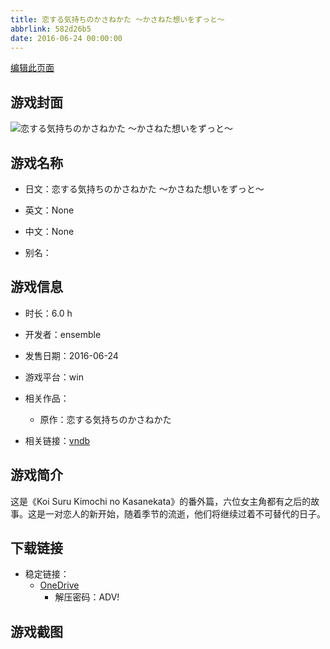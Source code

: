 ```yaml
---
title: 恋する気持ちのかさねかた ～かさねた想いをずっと～
abbrlink: 582d26b5
date: 2016-06-24 00:00:00
---
```

[编辑此页面](https://github.com/ACG-3/ADV3-source/blob/main/source/_posts/games/%E6%81%8B%E3%81%99%E3%82%8B%E6%B0%97%E6%8C%81%E3%81%A1%E3%81%AE%E3%81%8B%E3%81%95%E3%81%AD%E3%81%8B%E3%81%9F%20%EF%BD%9E%E3%81%8B%E3%81%95%E3%81%AD%E3%81%9F%E6%83%B3%E3%81%84%E3%82%92%E3%81%9A%E3%81%A3%E3%81%A8%EF%BD%9E.md)

## 游戏封面

![恋する気持ちのかさねかた ～かさねた想いをずっと～](https://pan.timero.xyz/d/onedrive/img_lib_001/%E6%81%8B%E3%81%99%E3%82%8B%E6%B0%97%E6%8C%81%E3%81%A1%E3%81%AE%E3%81%8B%E3%81%95%E3%81%AD%E3%81%8B%E3%81%9F%20%EF%BD%9E%E3%81%8B%E3%81%95%E3%81%AD%E3%81%9F%E6%83%B3%E3%81%84%E3%82%92%E3%81%9A%E3%81%A3%E3%81%A8%EF%BD%9E_cover.avif)


## 游戏名称

- 日文：恋する気持ちのかさねかた ～かさねた想いをずっと～
- 英文：None
- 中文：None

- 别名：


## 游戏信息

- 时长：6.0 h
- 开发者：ensemble
- 发售日期：2016-06-24
- 游戏平台：win
- 相关作品：
   - 原作：恋する気持ちのかさねかた

- 相关链接：[vndb](https://vndb.org/v19104)


## 游戏简介

这是《Koi Suru Kimochi no Kasanekata》的番外篇，六位女主角都有之后的故事。这是一对恋人的新开始，随着季节的流逝，他们将继续过着不可替代的日子。




## 下载链接

- 稳定链接：
    - [OneDrive](https://pan.timero.xyz/onedrive/adv_lib_001/%E6%81%8B%E3%81%99%E3%82%8B%E6%B0%97%E6%8C%81%E3%81%A1%E3%81%AE%E3%81%8B%E3%81%95%E3%81%AD%E3%81%8B%E3%81%9F%20%EF%BD%9E%E3%81%8B%E3%81%95%E3%81%AD%E3%81%9F%E6%83%B3%E3%81%84%E3%82%92%E3%81%9A%E3%81%A3%E3%81%A8%EF%BD%9E)
        - 解压密码：ADV!



## 游戏截图



